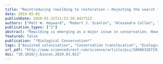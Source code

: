 ```yaml
---
title: "Reintroducing rewilding to restoration – Rejecting the search for novelty"
date: 2019-05-01
publishDate: 2020-01-31T11:53:20.843751Z
authors: ["Matt W. Hayward", "Robert J. Scanlon", "Alexandra Callen", "Lachlan G. Howell", "Kaya L. Klop-Toker", "Yamil Di Blanco", "Niko Balkenhol", "Cassandra K. Bugir", "Lachlan Campbell", "Anthony Caravaggi", "Anita C. Chalmers", "John Clulow", "Simon Clulow", "Paul Cross", "John A. Gould", "Andrea S. Griffin", "Marco Heurich", "Belinda K. Howe", "David S. Jachowski", "Yadvendradev V. Jhala", "Ramesh Krishnamurthy", "Rafał Kowalczyk", "Dean J. Lenga", "John D. C. Linnell", "Kelly A. Marnewick", "Axel Moehrenschlager", "Robert A. Montgomery", "Liudmila Osipova", "Chloe Peneaux", "John C. Rodger", "Lilian P. Sales", "Rebecca G. Y. Seeto", "Craig M. Shuttleworth", "Michael J. Somers", "Cottrell T. Tamessar", "Rose M. O. Upton", "Florian J. Weise"]
publication_types: ["2"]
abstract: "Rewilding is emerging as a major issue in conservation. However, there are currently a dozen definitions of rewilding that include Pleistocene rewilding, island rewilding, trophic rewilding, functional rewilding and passive rewilding, and these remain fuzzy, lack clarity and, hence, hinder scientific discourse. Based on current definitions, it is unclear how the interventions described under the rewilding umbrella differ from those framed within the long-standing term ‘restoration’. Even projects held up as iconic rewilding endeavours invariably began as restoration projects (e.g., Oostvaaderplassen; Pleistocene Park; the return of wolves to Yellowstone, etc.). Similarly, rewilding organisations (e.g., Rewilding Europe) typically began with a restoration focus. Scientific discourse requires precise language. The fuzziness of existing definitions of rewilding and lack of distinction from restoration practices means that scientific messages cannot be transferred accurately to a policy or practice framework. We suggest that the utility of ‘rewilding’ as a term is obsolete, and hence recommend scientists and practitioners use ‘restoration’ instead."
featured: false
publication: "*Biological Conservation*"
tags: ["Assisted colonisation", "Conservation translocation", "Ecological equivalent species", "Ecological replacement", "Island", "Novel ecosystems", "Pleistocene", "Reinforcement", "Reintroduction", "Restoration", "Restore", "Rewilding"]
url_pdf: "http://www.sciencedirect.com/science/article/pii/S0006320719301351"
doi: "10.1016/j.biocon.2019.03.011"
---
```


